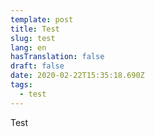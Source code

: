 ```yaml
---
template: post
title: Test
slug: test
lang: en
hasTranslation: false
draft: false
date: 2020-02-22T15:35:18.690Z
tags:
  - test
---
```

Test
